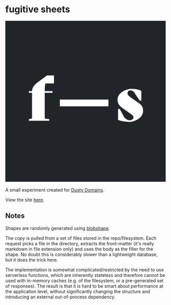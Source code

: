 # fugitive sheets

![Social image](./public/img/apple-touch-icon.png)

A small experiment created for [Dusty Domains](https://dusty.domains/).

View the site [here](https://www.fugitivesheets.com/).

## Notes

Shapes are randomly generated using [blobshape](https://github.com/lokesh-coder/blobshape).

The copy is pulled from a set of files stored in the repo/filesystem. Each request picks a file in the directory, extracts the front-matter (it's really markdown in file extension only) and uses the body as the filler for the shape. No doubt this is considerably slower than a lightweight database, but it does the trick here.

The implementation is somewhat complicated/restricted by the need to use serverless functions, which are inherently stateless and therefore cannot be used with in-memory caches (e.g. of the filesystem, or a pre-generated set of responses). The result is that it is hard to be smart about performance at the application level, without significantly changing the structure and introducing an external out-of-process dependency.
